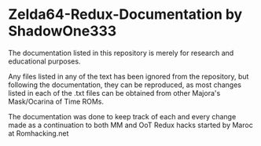 # Zelda64-Redux-Documentation by ShadowOne333

The documentation listed in this repository is merely for research and educational purposes.

Any files listed in any of the text has been ignored from the repository, but following the documentation, they can be reproduced, as most changes listed in each of the .txt files can be obtained from other Majora's Mask/Ocarina of Time ROMs.

The documentation was done to keep track of each and every change made as a continuation to both MM and OoT Redux hacks started by Maroc at Romhacking.net
